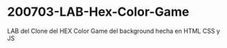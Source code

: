 # 200703-LAB-Hex-Color-Game
 LAB del Clone del HEX Color Game del background hecha en HTML CSS y JS

